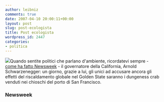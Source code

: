 ```yaml
---
author: leibniz
comments: true
date: 2007-04-10 20:00:11+00:00
layout: post
slug: post-ecologista
title: Post ecologista
wordpress_id: 2447
categories:
- politica
---
```


![](http://msnbcmedia.msn.com/i/msnbc/Sections/Newsweek/Components/Photos/Mag/070416_Issue/nw_leftnavcov_070416.jpg)Quando sentite politici che parlano d'ambiente, ricordatevi sempre - [come ha fatto Newsweek](http://www.msnbc.msn.com/id/17996834/site/newsweek/?from=rss) -  il governatore della California, Arnold Schwarzenegger: un giorno, grazie a lui, gli unici ad accusare ancora gli effetti del riscaldamento globale nel Golden State saranno i dungeness crab venduti nei chioschi del porto di San Francisco.


### Newsweek
